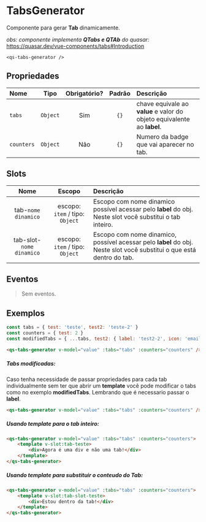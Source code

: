 # TabsGenerator

Componente para gerar  **Tab** dinamicamente.

*obs: componente implementa **QTabs e QTAb** do quasar:* https://quasar.dev/vue-components/tabs#Introduction

```
<qs-tabs-generator />
```

## Propriedades

| Nome | Tipo | Obrigatório? | Padrão | Descrição |
|:-|:-:|:-:|:-:|:-|
| `tabs` | `Object` | Sim | `{}` | chave equivale ao **value** e valor do objeto equivalente ao **label**. |
| `counters` | `Object` | Não | `{}` | Numero da badge que vai aparecer no tab. |

## Slots

| Nome | Escopo | Descrição
|:-:|:-:|:-|
| tab-`nome dinamico` | escopo: `item` / tipo: `Object` | Escopo com nome dinamico possível acessar pelo **label** do obj. Neste slot você substitui o tab inteiro.
| tab-slot-`nome dinamico` | escopo: `item` / tipo: `Object` | Escopo com nome dinamico, possível acessar pelo **label** do obj. Neste slot você substitui o que está dentro do tab.

## Eventos

> Sem eventos.

## Exemplos

```js
const tabs = { test: 'teste', test2: 'teste-2' }
const counters = { test: 2 }
const modifiedTabs = { ...tabs, test2: { label: 'test2-2', icon: 'email' } }
```

```html
<qs-tabs-generator v-model="value" :tabs="tabs" :counters="counters" />
```

##### Tabs modificadas:
Caso tenha necessidade de passar propriedades para cada tab individualmente sem ter que abrir um **template** você pode modificar o tabs como no exemplo **modifiedTabs**. Lembrando que é necessario passar o **label**.
```html
<qs-tabs-generator v-model="value" :tabs="tabs" :counters="counters" />
```

##### Usando template para o tab inteiro:
```html
<qs-tabs-generator v-model="value" :tabs="tabs" :counters="counters">
	<template v-slot:tab-teste>
		<div>Agora é uma div e não uma tab!</div>
	</template>
</qs-tabs-generator>
```
##### Usando template para substituir o conteudo do Tab:
```html
<qs-tabs-generator v-model="value" :tabs="tabs" :counters="counters">
	<template v-slot:tab-slot-teste>
		<div>Estou dentro da tab!</div>
	</template>
</qs-tabs-generator>
```
